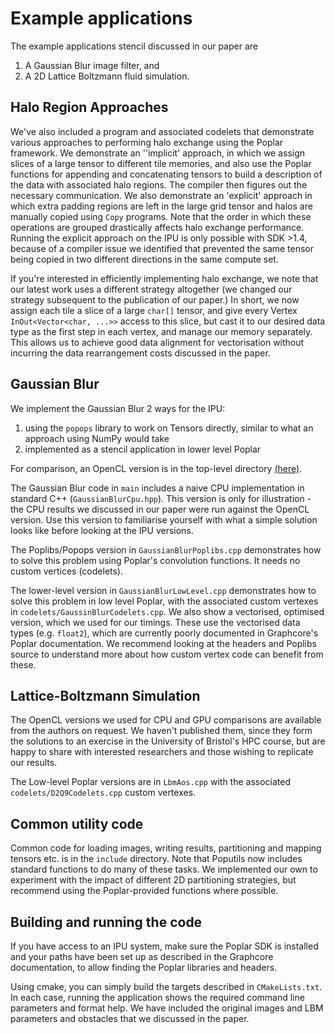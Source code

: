 # Example applications

The example applications stencil discussed in our paper are 
1. A Gaussian Blur image filter, and
2. A 2D Lattice Boltzmann fluid simulation.


## Halo Region Approaches
We've also included a program and associated codelets that demonstrate various approaches to performing halo exchange using the Poplar framework. We demonstrate an ''implicit' approach, in which we assign slices of a large tensor to different tile memories, and also use the Poplar functions for appending and concatenating tensors to build a description of the data with associated halo regions. The compiler then figures out the necessary communication. We also demonstrate an 'explicit' approach in which extra padding regions are left in the large grid tensor and halos are manually copied using `Copy` programs. Note that the order in which these operations are grouped drastically affects halo exchange performance. Running the explicit approach on the IPU is only possible with SDK >1.4, because of a compiler issue we identified that prevented the same tensor being copied in two different directions in the same compute set. 


If you're interested in efficiently implementing halo exchange, we note that our latest work uses a different strategy altogether (we changed our strategy subsequent to the publication of our paper.) 
In short, we now assign each tile a slice of a large `char[]` tensor, and give every Vertex `InOut<Vector<char, ...>>` access to this slice, but cast it to our desired data type as the first step in each vertex, and manage our memory separately. This allows us to achieve good data alignment for vectorisation without incurring the data rearrangement costs discussed in the paper.

## Gaussian Blur

We implement the Gaussian Blur 2 ways for the IPU: 
1. using the `popops` library to work on Tensors directly, similar to 
what an approach using NumPy would take
2. implemented as a stencil application in lower level Poplar

For comparison, an OpenCL version is in the top-level directory [(here)](../OpenCLStencil).

The Gaussian Blur code in `main` includes a naive CPU implementation in standard C++ (`GaussianBlurCpu.hpp`). 
This version is only for illustration - the CPU results we discussed in our paper were run against the OpenCL version. Use this version to familiarise yourself with what a simple solution looks like before looking at the IPU versions.

The Poplibs/Popops version in `GaussianBlurPoplibs.cpp` demonstrates how to solve this problem using Poplar's convolution functions. It needs no custom vertices (codelets).

The lower-level version in `GaussianBlurLowLevel.cpp` demonstrates how to solve this problem in low level Poplar, with the associated custom vertexes in `codelets/GaussinBlurCodelets.cpp`. We also show a vectorised, optimised version, which we used for our timings. These use the vectorised data types (e.g. `float2`), which are currently poorly documented in Graphcore's Poplar documentation. We recommend looking at the headers and Poplibs source to understand more about how custom
vertex code can benefit from these.


## Lattice-Boltzmann Simulation
The OpenCL versions we used for CPU and GPU comparisons are available from the authors on request. We haven't published them, since they form the solutions to an exercise in the University of Bristol's HPC course, but are happy to share with interested researchers and those wishing to replicate our results.

The Low-level Poplar versions are in `LbmAos.cpp` with the associated  `codelets/D2Q9Codelets.cpp` custom vertexes.

## Common utility code
Common code for loading images, writing results, partitioning and mapping tensors etc. is in the `include` directory. Note that Poputils now includes standard functions to do many of these tasks. We implemented our own to experiment with the impact of different 2D partitioning strategies, but recommend using the Poplar-provided functions where possible.

## Building and running the code
If you have access to an IPU system, make sure the Poplar SDK is installed and your paths have been set up as described in the Graphcore documentation, to allow finding the Poplar libraries and headers.

Using cmake, you can simply build the targets described in `CMakeLists.txt`. 
In each case, running the application shows the required command line parameters and format help. We have included the original images and LBM parameters and obstacles that we discussed in the paper.

